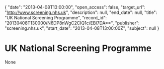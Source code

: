 {
  "date": "2013-04-08T13:00:00", 
  "open_access": false, 
  "target_url": "http://www.screening.nhs.uk", 
  "description": null, 
  "end_date": null, 
  "title": "UK National Screening Programme", 
  "record_id": "20130408T130000/N6DP8nWgC2CIQ1c/EBI7DA==", 
  "publisher": "screening.nhs.uk", 
  "start_date": "2013-04-08T13:00:00Z", 
  "subject": null
}

# UK National Screening Programme

None